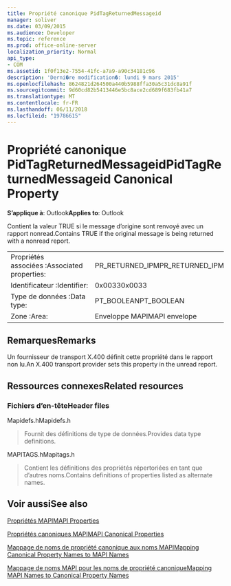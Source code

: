 ```yaml
---
title: Propriété canonique PidTagReturnedMessageid
manager: soliver
ms.date: 03/09/2015
ms.audience: Developer
ms.topic: reference
ms.prod: office-online-server
localization_priority: Normal
api_type:
- COM
ms.assetid: 1f0f13e2-7554-41fc-a7a9-a90c34181c96
description: 'Derni�re modification�: lundi 9 mars 2015'
ms.openlocfilehash: 8624821d264500a440b5988ffa30a5c31dc8a91f
ms.sourcegitcommit: 9d60cd82b5413446e5bc8ace2cd689f683fb41a7
ms.translationtype: MT
ms.contentlocale: fr-FR
ms.lasthandoff: 06/11/2018
ms.locfileid: "19786615"
---
```

# <a name="pidtagreturnedmessageid-canonical-property"></a><span data-ttu-id="41a9f-103">Propriété canonique PidTagReturnedMessageid</span><span class="sxs-lookup"><span data-stu-id="41a9f-103">PidTagReturnedMessageid Canonical Property</span></span>

  
  
<span data-ttu-id="41a9f-104">**S’applique à**: Outlook</span><span class="sxs-lookup"><span data-stu-id="41a9f-104">**Applies to**: Outlook</span></span> 
  
<span data-ttu-id="41a9f-105">Contient la valeur TRUE si le message d’origine sont renvoyé avec un rapport nonread.</span><span class="sxs-lookup"><span data-stu-id="41a9f-105">Contains TRUE if the original message is being returned with a nonread report.</span></span>
  
|||
|:-----|:-----|
|<span data-ttu-id="41a9f-106">Propriétés associées :</span><span class="sxs-lookup"><span data-stu-id="41a9f-106">Associated properties:</span></span>  <br/> |<span data-ttu-id="41a9f-107">PR_RETURNED_IPM</span><span class="sxs-lookup"><span data-stu-id="41a9f-107">PR_RETURNED_IPM</span></span>  <br/> |
|<span data-ttu-id="41a9f-108">Identificateur :</span><span class="sxs-lookup"><span data-stu-id="41a9f-108">Identifier:</span></span>  <br/> |<span data-ttu-id="41a9f-109">0x0033</span><span class="sxs-lookup"><span data-stu-id="41a9f-109">0x0033</span></span>  <br/> |
|<span data-ttu-id="41a9f-110">Type de données :</span><span class="sxs-lookup"><span data-stu-id="41a9f-110">Data type:</span></span>  <br/> |<span data-ttu-id="41a9f-111">PT_BOOLEAN</span><span class="sxs-lookup"><span data-stu-id="41a9f-111">PT_BOOLEAN</span></span>  <br/> |
|<span data-ttu-id="41a9f-112">Zone :</span><span class="sxs-lookup"><span data-stu-id="41a9f-112">Area:</span></span>  <br/> |<span data-ttu-id="41a9f-113">Enveloppe MAPI</span><span class="sxs-lookup"><span data-stu-id="41a9f-113">MAPI envelope</span></span>  <br/> |
   
## <a name="remarks"></a><span data-ttu-id="41a9f-114">Remarques</span><span class="sxs-lookup"><span data-stu-id="41a9f-114">Remarks</span></span>

<span data-ttu-id="41a9f-115">Un fournisseur de transport X.400 définit cette propriété dans le rapport non lu.</span><span class="sxs-lookup"><span data-stu-id="41a9f-115">An X.400 transport provider sets this property in the unread report.</span></span>
  
## <a name="related-resources"></a><span data-ttu-id="41a9f-116">Ressources connexes</span><span class="sxs-lookup"><span data-stu-id="41a9f-116">Related resources</span></span>

### <a name="header-files"></a><span data-ttu-id="41a9f-117">Fichiers d’en-tête</span><span class="sxs-lookup"><span data-stu-id="41a9f-117">Header files</span></span>

<span data-ttu-id="41a9f-118">Mapidefs.h</span><span class="sxs-lookup"><span data-stu-id="41a9f-118">Mapidefs.h</span></span>
  
> <span data-ttu-id="41a9f-119">Fournit des définitions de type de données.</span><span class="sxs-lookup"><span data-stu-id="41a9f-119">Provides data type definitions.</span></span>
    
<span data-ttu-id="41a9f-120">MAPITAGS.h</span><span class="sxs-lookup"><span data-stu-id="41a9f-120">Mapitags.h</span></span>
  
> <span data-ttu-id="41a9f-121">Contient les définitions des propriétés répertoriées en tant que d’autres noms.</span><span class="sxs-lookup"><span data-stu-id="41a9f-121">Contains definitions of properties listed as alternate names.</span></span>
    
## <a name="see-also"></a><span data-ttu-id="41a9f-122">Voir aussi</span><span class="sxs-lookup"><span data-stu-id="41a9f-122">See also</span></span>



[<span data-ttu-id="41a9f-123">Propriétés MAPI</span><span class="sxs-lookup"><span data-stu-id="41a9f-123">MAPI Properties</span></span>](mapi-properties.md)
  
[<span data-ttu-id="41a9f-124">Propriétés canoniques MAPI</span><span class="sxs-lookup"><span data-stu-id="41a9f-124">MAPI Canonical Properties</span></span>](mapi-canonical-properties.md)
  
[<span data-ttu-id="41a9f-125">Mappage de noms de propriété canonique aux noms MAPI</span><span class="sxs-lookup"><span data-stu-id="41a9f-125">Mapping Canonical Property Names to MAPI Names</span></span>](mapping-canonical-property-names-to-mapi-names.md)
  
[<span data-ttu-id="41a9f-126">Mappage de noms MAPI pour les noms de propriété canonique</span><span class="sxs-lookup"><span data-stu-id="41a9f-126">Mapping MAPI Names to Canonical Property Names</span></span>](mapping-mapi-names-to-canonical-property-names.md)

